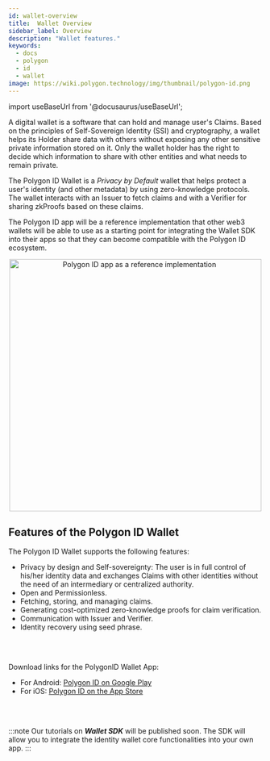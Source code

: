 ```yaml
---
id: wallet-overview
title:  Wallet Overview
sidebar_label: Overview
description: "Wallet features."
keywords: 
  - docs
  - polygon
  - id
  - wallet
image: https://wiki.polygon.technology/img/thumbnail/polygon-id.png
---
```


import useBaseUrl from '@docusaurus/useBaseUrl';

A digital wallet is a software that can hold and manage user's Claims. Based on the principles of Self-Sovereign Identity (SSI) and cryptography, a wallet helps its Holder share data with others without exposing any other sensitive private information stored on it. Only the wallet holder has the right to decide which information to share with other entities and what needs to remain private. 

The Polygon ID Wallet is a *Privacy by Default* wallet that helps protect a user's identity (and other metadata) by using zero-knowledge protocols. The wallet interacts with an Issuer to fetch claims and with a Verifier for sharing zkProofs based on these claims.

The Polygon ID app will be a reference implementation that other web3 wallets will be able to use as a starting point for integrating the Wallet SDK into their apps so that they can become compatible with the Polygon ID ecosystem.

<div align="center">
<img src={useBaseUrl("img/polygonid/polygon-id-reference-app.png" )} alt="Polygon ID app as a reference implementation" width="500" align="center" />
</div>

## Features of the Polygon ID Wallet

The Polygon ID Wallet supports the following features:

- Privacy by design and Self-sovereignty: The user is in full control of his/her identity data and exchanges Claims with other identities without the need of an intermediary or centralized authority. 
- Open and Permissionless. 
- Fetching, storing, and managing claims.
- Generating cost-optimized zero-knowledge proofs for claim verification.
- Communication with Issuer and Verifier.
- Identity recovery using seed phrase.

<br></br>

Download links for the PolygonID Wallet App:

- For Android: <a href="https://play.google.com/store/apps/details?id=com.polygonid.wallet" target="_blank">Polygon ID on Google Play</a>
- For iOS: <a href="https://apps.apple.com/us/app/polygon-id/id1629870183" target="_blank">Polygon ID on the App Store</a>

<br></br>

:::note 
Our tutorials on ***Wallet SDK*** will be published soon. The SDK will allow you to integrate the identity wallet core functionalities into your own app.
:::






